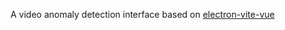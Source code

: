 A video anomaly detection interface based on [electron-vite-vue](https://github.com/electron-vite/electron-vite-vue)